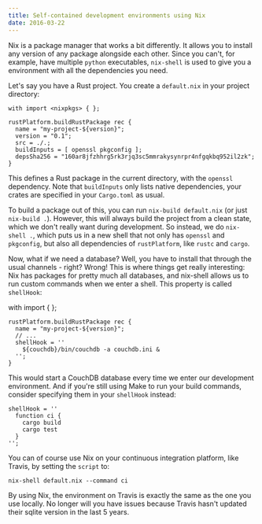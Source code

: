 ```yaml
---
title: Self-contained development environments using Nix
date: 2016-03-22
---
```


Nix is a package manager that works a bit differently. It allows you to install
any version of any package alongside each other. Since you can't, for example,
have multiple `python` executables, `nix-shell` is used to give you a
environment with all the dependencies you need.

Let's say you have a Rust project. You create a `default.nix` in your project
directory:

```
with import <nixpkgs> { };

rustPlatform.buildRustPackage rec {
  name = "my-project-${version}";
  version = "0.1";
  src = ./.;
  buildInputs = [ openssl pkgconfig ];
  depsSha256 = "160ar8jfzhhrg5rk3rjq3sc5mmrakysynrpr4nfgqkbq952il2zk";
}
```

This defines a Rust package in the current directory, with the `openssl`
dependency. Note that `buildInputs` only lists native dependencies, your
crates are specified in your `Cargo.toml` as usual.

To build a package out of this, you can run `nix-build default.nix`
(or just `nix-build .`). However, this will always build the project from a
clean state, which we don't really want during development. So instead, we do
`nix-shell .`, which puts us in a new shell that not only has `openssl` and
`pkgconfig`, but also all dependencies of `rustPlatform`, like `rustc` and
`cargo`.

Now, what if we need a database? Well, you have to install that through the
usual channels - right? Wrong! This is where things get really interesting: Nix
has packages for pretty much all databases, and nix-shell allows us to run
custom commands when we enter a shell. This property is called `shellHook`:

with import <nixpkgs> { };
```
rustPlatform.buildRustPackage rec {
  name = "my-project-${version}";
  // ...
  shellHook = ''
    ${couchdb}/bin/couchdb -a couchdb.ini &
  '';
}
```

This would start a CouchDB database every time we enter our development
environment. And if you're still using Make to run your build commands, consider
specifying them in your `shellHook` instead:

```
shellHook = ''
  function ci {
    cargo build
    cargo test
  }
'';
```

You can of course use Nix on your continuous integration platform, like Travis,
by setting the `script` to:

```
nix-shell default.nix --command ci
```

By using Nix, the environment on Travis is exactly the same as the one you use
locally. No longer will you have issues because Travis hasn't updated their
sqlite version in the last 5 years.
